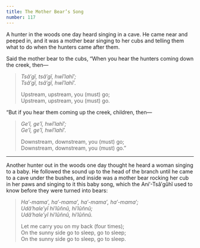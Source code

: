 ```yaml
---
title: The Mother Bear’s Song
number: 117
---
```

A hunter in the woods one day heard singing in a cave. He came near and peeped in, and it was a mother bear singing to her cubs and telling them what to do when the hunters came after them.

Said the mother bear to the cubs, “When you hear the hunters coming down the creek, then—

  > _Tsâ′gĭ, tsâ′gĭ, hwĭ′lahĭ′;_<br />
  > _Tsâ′gĭ, tsâ′gĭ, hwĭ′lahĭ′._<br />
  > 
  > Upstream, upstream, you (must) go;<br />
  > Upstream, upstream, you (must) go.<br />

“But if you hear them coming up the creek, children, then—

  > _Ge′ĭ, ge′ĭ, hwĭ′lahĭ′;_<br />
  > _Ge′ĭ, ge′ĭ, hwĭ′lahĭ′._<br />
  > 
  > Downstream, downstream, you (must) go;<br />
  > Downstream, downstream, you (must) go.”<br />

***

Another hunter out in the woods one day thought he heard a woman singing to a baby. He followed the sound up to the head of the branch until he came to a cave under the bushes, and inside was a mother bear rocking her cub in her paws and singing to it this baby song, which the Ani′-Tsâ′gûhĭ used to know before they were turned into bears:

  > _Ha′-mama′, ha′-mama′, ha′-mama′, ha′-mama′;_<br />
  > _Udâ′hale′yĭ hi′lûñnû, hi′lûñnû;_<br />
  > _Udâ′hale′yĭ hi′lûñnû, hi′lûñnû._
  > 
  > Let me carry you on my back (four times);<br />
  > On the sunny side go to sleep, go to sleep;<br />
  > On the sunny side go to sleep, go to sleep.
